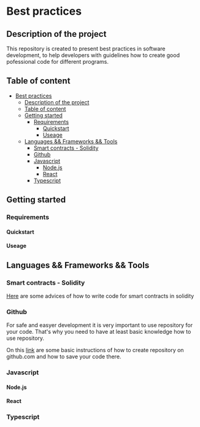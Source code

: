 # Best practices 

## Description of the project

This repository is created to present best practices in software development, to help developers with guidelines how to create good pofessional code for different programs.

## Table of content

- [Best practices](#best-practices)
  - [Description of the project](#description-of-the-project)
  - [Table of content](#table-of-content)
  - [Getting started](#getting-started)
    - [Requirements](#requirements)
      - [Quickstart](#quickstart)
      - [Useage](#useage)
  - [Languages \&\& Frameworks \&\& Tools](#languages--frameworks--tools)
    - [Smart contracts - Solidity](#smart-contracts---solidity)
    - [Github](#github)
    - [Javascript](#javascript)
      - [Node.js](#nodejs)
      - [React](#react)
    - [Typescript](#typescript)


## Getting started

### Requirements

#### Quickstart

#### Useage 


## Languages && Frameworks && Tools

### Smart contracts - Solidity 

[Here](./Solidity/README.md) are some advices of how to write code for smart contracts in solidity

### Github

For safe and easyer development it is very important to use repository for your code. 
That's why you need to have at least basic knowledge how to use repository. 

On this [link](./Github/README.md) are some basic instructions of how to create repository on github.com and how to save your code there.

### Javascript

#### Node.js


#### React

### Typescript

